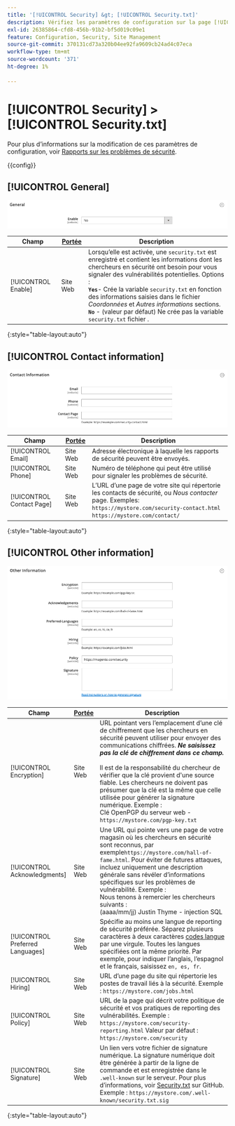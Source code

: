 ```yaml
---
title: '[!UICONTROL Security] &gt; [!UICONTROL Security.txt]'
description: Vérifiez les paramètres de configuration sur la page [!UICONTROL Security] &gt; [!UICONTROL Security.txt] de l’administrateur Commerce.
exl-id: 26385864-cfd8-456b-91b2-bf5d019c09e1
feature: Configuration, Security, Site Management
source-git-commit: 370131cd73a320b04ee92fa9609cb24ad4c07eca
workflow-type: tm+mt
source-wordcount: '371'
ht-degree: 1%

---
```


# [!UICONTROL Security] > [!UICONTROL Security.txt]

Pour plus d’informations sur la modification de ces paramètres de configuration, voir [Rapports sur les problèmes de sécurité](../../systems/security-issue-reporting.md).

{{config}}

## [!UICONTROL General]

![Général](./assets/txt-general.png)<!-- zoom -->

| Champ | [Portée](../../getting-started/websites-stores-views.md#scope-settings) | Description |
|--- |--- |--- |
| [!UICONTROL Enable] | Site Web | Lorsqu’elle est activée, une `security.txt` est enregistré et contient les informations dont les chercheurs en sécurité ont besoin pour vous signaler des vulnérabilités potentielles. Options :<br />**`Yes`**- Crée la variable `security.txt` en fonction des informations saisies dans le fichier _Coordonnées_ et _Autres informations_ sections.<br />**`No`** - (valeur par défaut) Ne crée pas la variable `security.txt` fichier . |

{:style=&quot;table-layout:auto&quot;}

## [!UICONTROL Contact information]

![Coordonnées](./assets/txt-contact-info.png)<!-- zoom -->

| Champ | [Portée](../../getting-started/websites-stores-views.md#scope-settings) | Description |
|--- |--- |--- |
| [!UICONTROL Email] | Site Web | Adresse électronique à laquelle les rapports de sécurité peuvent être envoyés. |
| [!UICONTROL Phone] | Site Web | Numéro de téléphone qui peut être utilisé pour signaler les problèmes de sécurité. |
| [!UICONTROL Contact Page] | Site Web | L’URL d’une page de votre site qui répertorie les contacts de sécurité, ou _Nous contacter_ page. Exemples: <br/>`https://mystore.com/security-contact.html`<br/>`https://mystore.com/contact/` |

{:style=&quot;table-layout:auto&quot;}

## [!UICONTROL Other information]

![Autres informations](./assets/txt-other-info.png)<!-- zoom -->

| Champ | [Portée](../../getting-started/websites-stores-views.md#scope-settings) | Description |
|--- |--- |--- |
| [!UICONTROL Encryption] | Site Web | URL pointant vers l’emplacement d’une clé de chiffrement que les chercheurs en sécurité peuvent utiliser pour envoyer des communications chiffrées. _**Ne saisissez pas la clé de chiffrement dans ce champ.**_ <br/><br/>Il est de la responsabilité du chercheur de vérifier que la clé provient d&#39;une source fiable. Les chercheurs ne doivent pas présumer que la clé est la même que celle utilisée pour générer la signature numérique. Exemple :<br />Clé OpenPGP du serveur web - `https://mystore.com/pgp-key.txt` |
| [!UICONTROL Acknowledgments] | Site Web | Une URL qui pointe vers une page de votre magasin où les chercheurs en sécurité sont reconnus, par exemple`https://mystore.com/hall-of-fame.html`. Pour éviter de futures attaques, incluez uniquement une description générale sans révéler d’informations spécifiques sur les problèmes de vulnérabilité. Exemple :<br />Nous tenons à remercier les chercheurs suivants :<br />(aaaa/mm/jj) Justin Thyme - injection SQL |
| [!UICONTROL Preferred Languages] | Site Web | Spécifie au moins une langue de reporting de sécurité préférée. Séparez plusieurs caractères à deux caractères [codes langue](https://en.wikipedia.org/wiki/List_of_ISO_639-1_codes) par une virgule. Toutes les langues spécifiées ont la même priorité. Par exemple, pour indiquer l’anglais, l’espagnol et le français, saisissez `en, es, fr`. |
| [!UICONTROL Hiring] | Site Web | URL d’une page du site qui répertorie les postes de travail liés à la sécurité. Exemple : `https://mystore.com/jobs.html` |
| [!UICONTROL Policy] | Site Web | URL de la page qui décrit votre politique de sécurité et vos pratiques de reporting des vulnérabilités. Exemple : `https://mystore.com/security-reporting.html` Valeur par défaut : `https://mystore.com/security` |
| [!UICONTROL Signature] | Site Web | Un lien vers votre fichier de signature numérique. La signature numérique doit être générée à partir de la ligne de commande et est enregistrée dans le `.well-known` sur le serveur. Pour plus d’informations, voir [Security.txt](https://github.com/magento/security-package/blob/1.0-develop/Securitytxt/README.md) sur GitHub. Exemple : `https://mystore.com/.well-known/security.txt.sig` |

{:style=&quot;table-layout:auto&quot;}
